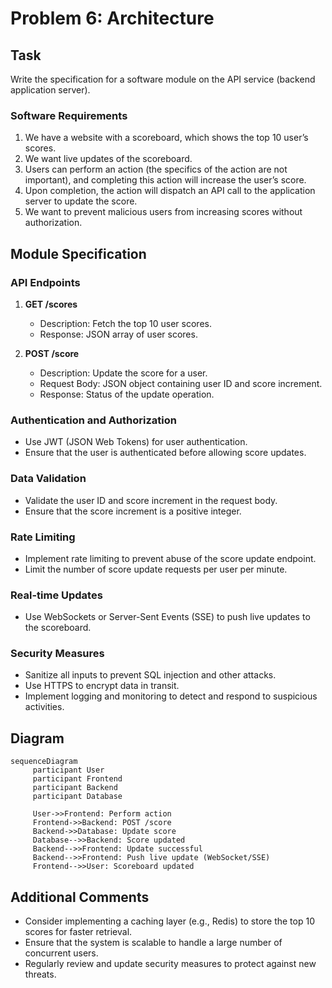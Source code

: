 # Problem 6: Architecture

## Task

Write the specification for a software module on the API service (backend application server).

### Software Requirements

1. We have a website with a scoreboard, which shows the top 10 user’s scores.
2. We want live updates of the scoreboard.
3. Users can perform an action (the specifics of the action are not important), and completing this action will increase the user’s score.
4. Upon completion, the action will dispatch an API call to the application server to update the score.
5. We want to prevent malicious users from increasing scores without authorization.

## Module Specification

### API Endpoints

1. **GET /scores**
    - Description: Fetch the top 10 user scores.
    - Response: JSON array of user scores.

2. **POST /score**
    - Description: Update the score for a user.
    - Request Body: JSON object containing user ID and score increment.
    - Response: Status of the update operation.

### Authentication and Authorization

- Use JWT (JSON Web Tokens) for user authentication.
- Ensure that the user is authenticated before allowing score updates.

### Data Validation

- Validate the user ID and score increment in the request body.
- Ensure that the score increment is a positive integer.

### Rate Limiting

- Implement rate limiting to prevent abuse of the score update endpoint.
- Limit the number of score update requests per user per minute.

### Real-time Updates

- Use WebSockets or Server-Sent Events (SSE) to push live updates to the scoreboard.

### Security Measures

- Sanitize all inputs to prevent SQL injection and other attacks.
- Use HTTPS to encrypt data in transit.
- Implement logging and monitoring to detect and respond to suspicious activities.

## Diagram

```mermaid
sequenceDiagram
     participant User
     participant Frontend
     participant Backend
     participant Database

     User->>Frontend: Perform action
     Frontend->>Backend: POST /score
     Backend->>Database: Update score
     Database-->>Backend: Score updated
     Backend-->>Frontend: Update successful
     Backend-->>Frontend: Push live update (WebSocket/SSE)
     Frontend-->>User: Scoreboard updated
```

## Additional Comments

- Consider implementing a caching layer (e.g., Redis) to store the top 10 scores for faster retrieval.
- Ensure that the system is scalable to handle a large number of concurrent users.
- Regularly review and update security measures to protect against new threats.
